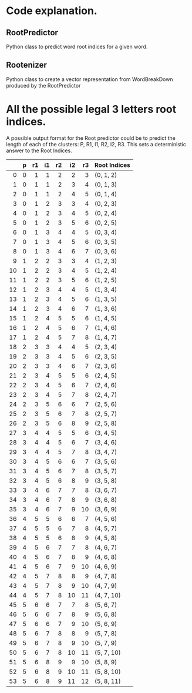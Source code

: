 # Code explanation.
## RootPredictor
Python class to predict word root indices for a given word.
## Rootenizer
Python class to create a vector representation from WordBreakDown produced by the RootPredictor

# All the possible legal 3 letters root indices.
A possible output format for the Root predictor could be to predict the length of each of the clusters: P, R1, I1, R2, I2, R3. This sets a deterministic answer to the Root Indices.

|    |   p |   r1 |   i1 |   r2 |   i2 |   r3 | Root Indices   |
|---:|----:|-----:|-----:|-----:|-----:|-----:|:---------------|
|  0 |   0 |    1 |    1 |    2 |    2 |    3 | (0, 1, 2)      |
|  1 |   0 |    1 |    1 |    2 |    3 |    4 | (0, 1, 3)      |
|  2 |   0 |    1 |    1 |    2 |    4 |    5 | (0, 1, 4)      |
|  3 |   0 |    1 |    2 |    3 |    3 |    4 | (0, 2, 3)      |
|  4 |   0 |    1 |    2 |    3 |    4 |    5 | (0, 2, 4)      |
|  5 |   0 |    1 |    2 |    3 |    5 |    6 | (0, 2, 5)      |
|  6 |   0 |    1 |    3 |    4 |    4 |    5 | (0, 3, 4)      |
|  7 |   0 |    1 |    3 |    4 |    5 |    6 | (0, 3, 5)      |
|  8 |   0 |    1 |    3 |    4 |    6 |    7 | (0, 3, 6)      |
|  9 |   1 |    2 |    2 |    3 |    3 |    4 | (1, 2, 3)      |
| 10 |   1 |    2 |    2 |    3 |    4 |    5 | (1, 2, 4)      |
| 11 |   1 |    2 |    2 |    3 |    5 |    6 | (1, 2, 5)      |
| 12 |   1 |    2 |    3 |    4 |    4 |    5 | (1, 3, 4)      |
| 13 |   1 |    2 |    3 |    4 |    5 |    6 | (1, 3, 5)      |
| 14 |   1 |    2 |    3 |    4 |    6 |    7 | (1, 3, 6)      |
| 15 |   1 |    2 |    4 |    5 |    5 |    6 | (1, 4, 5)      |
| 16 |   1 |    2 |    4 |    5 |    6 |    7 | (1, 4, 6)      |
| 17 |   1 |    2 |    4 |    5 |    7 |    8 | (1, 4, 7)      |
| 18 |   2 |    3 |    3 |    4 |    4 |    5 | (2, 3, 4)      |
| 19 |   2 |    3 |    3 |    4 |    5 |    6 | (2, 3, 5)      |
| 20 |   2 |    3 |    3 |    4 |    6 |    7 | (2, 3, 6)      |
| 21 |   2 |    3 |    4 |    5 |    5 |    6 | (2, 4, 5)      |
| 22 |   2 |    3 |    4 |    5 |    6 |    7 | (2, 4, 6)      |
| 23 |   2 |    3 |    4 |    5 |    7 |    8 | (2, 4, 7)      |
| 24 |   2 |    3 |    5 |    6 |    6 |    7 | (2, 5, 6)      |
| 25 |   2 |    3 |    5 |    6 |    7 |    8 | (2, 5, 7)      |
| 26 |   2 |    3 |    5 |    6 |    8 |    9 | (2, 5, 8)      |
| 27 |   3 |    4 |    4 |    5 |    5 |    6 | (3, 4, 5)      |
| 28 |   3 |    4 |    4 |    5 |    6 |    7 | (3, 4, 6)      |
| 29 |   3 |    4 |    4 |    5 |    7 |    8 | (3, 4, 7)      |
| 30 |   3 |    4 |    5 |    6 |    6 |    7 | (3, 5, 6)      |
| 31 |   3 |    4 |    5 |    6 |    7 |    8 | (3, 5, 7)      |
| 32 |   3 |    4 |    5 |    6 |    8 |    9 | (3, 5, 8)      |
| 33 |   3 |    4 |    6 |    7 |    7 |    8 | (3, 6, 7)      |
| 34 |   3 |    4 |    6 |    7 |    8 |    9 | (3, 6, 8)      |
| 35 |   3 |    4 |    6 |    7 |    9 |   10 | (3, 6, 9)      |
| 36 |   4 |    5 |    5 |    6 |    6 |    7 | (4, 5, 6)      |
| 37 |   4 |    5 |    5 |    6 |    7 |    8 | (4, 5, 7)      |
| 38 |   4 |    5 |    5 |    6 |    8 |    9 | (4, 5, 8)      |
| 39 |   4 |    5 |    6 |    7 |    7 |    8 | (4, 6, 7)      |
| 40 |   4 |    5 |    6 |    7 |    8 |    9 | (4, 6, 8)      |
| 41 |   4 |    5 |    6 |    7 |    9 |   10 | (4, 6, 9)      |
| 42 |   4 |    5 |    7 |    8 |    8 |    9 | (4, 7, 8)      |
| 43 |   4 |    5 |    7 |    8 |    9 |   10 | (4, 7, 9)      |
| 44 |   4 |    5 |    7 |    8 |   10 |   11 | (4, 7, 10)     |
| 45 |   5 |    6 |    6 |    7 |    7 |    8 | (5, 6, 7)      |
| 46 |   5 |    6 |    6 |    7 |    8 |    9 | (5, 6, 8)      |
| 47 |   5 |    6 |    6 |    7 |    9 |   10 | (5, 6, 9)      |
| 48 |   5 |    6 |    7 |    8 |    8 |    9 | (5, 7, 8)      |
| 49 |   5 |    6 |    7 |    8 |    9 |   10 | (5, 7, 9)      |
| 50 |   5 |    6 |    7 |    8 |   10 |   11 | (5, 7, 10)     |
| 51 |   5 |    6 |    8 |    9 |    9 |   10 | (5, 8, 9)      |
| 52 |   5 |    6 |    8 |    9 |   10 |   11 | (5, 8, 10)     |
| 53 |   5 |    6 |    8 |    9 |   11 |   12 | (5, 8, 11)     |

